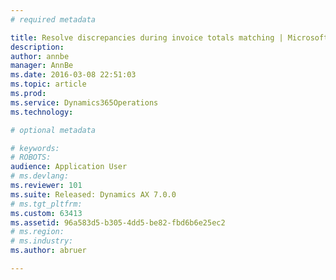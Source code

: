 ```yaml
---
# required metadata

title: Resolve discrepancies during invoice totals matching | Microsoft Docs
description: 
author: annbe
manager: AnnBe
ms.date: 2016-03-08 22:51:03
ms.topic: article
ms.prod: 
ms.service: Dynamics365Operations
ms.technology: 

# optional metadata

# keywords: 
# ROBOTS: 
audience: Application User
# ms.devlang: 
ms.reviewer: 101
ms.suite: Released: Dynamics AX 7.0.0
# ms.tgt_pltfrm: 
ms.custom: 63413
ms.assetid: 96a583d5-b305-4dd5-be82-fbd6b6e25ec2
# ms.region: 
# ms.industry: 
ms.author: abruer

---
```



